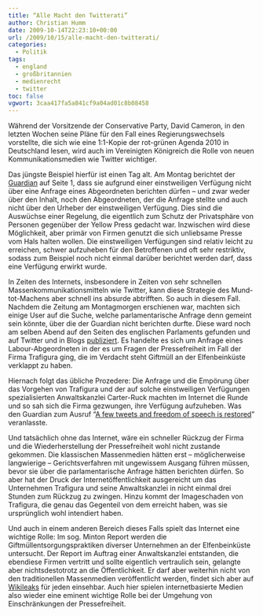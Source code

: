 ```yaml
---
title: “Alle Macht den Twitterati”
author: Christian Humm
date: 2009-10-14T22:23:10+00:00
url: /2009/10/15/alle-macht-den-twitterati/
categories:
  - Politik
tags:
  - england
  - großbritannien
  - medienrecht
  - twitter
toc: false
vgwort: 3caa417fa5a841cf9a04ad01c8b08458
---
```

Während der Vorsitzende der Conservative Party, David Cameron, in den letzten Wochen seine Pläne für den Fall eines Regierungswechsels vorstellte, die sich wie eine 1:1-Kopie der rot-grünen Agenda 2010 in Deutschland lesen, wird auch im Vereinigten Königreich die Rolle von neuen Kommunikationsmedien wie Twitter wichtiger.
<!--more-->

Das jüngste Beispiel hierfür ist einen Tag alt. Am Montag berichtet der [Guardian][1] auf Seite 1, dass sie aufgrund einer einstweiligen Verfügung nicht über eine Anfrage eines Abgeordneten berichten dürfen – und zwar weder über den Inhalt, noch den Abgeordneten, der die Anfrage stellte und auch nicht über den Urheber der einstweiligen Verfügung. Dies sind die Auswüchse einer Regelung, die eigentlich zum Schutz der Privatsphäre von Personen gegenüber der Yellow Press gedacht war. Inzwischen wird diese Möglichkeit, aber primär von Firmen genutzt die sich unliebsame Presse vom Hals halten wollen. Die einstweiligen Verfügungen sind relativ leicht zu erreichen, schwer aufzuheben für den Betroffenen und oft sehr restriktiv, sodass zum Beispiel noch nicht einmal darüber berichtet werden darf, dass eine Verfügung erwirkt wurde.

In Zeiten des Internets, insbesondere in Zeiten von sehr schnellen Massenkommunikationsmitteln wie Twitter, kann diese Strategie des Mund-tot-Machens aber schnell ins absurde abtrifften. So auch in diesem Fall. Nachdem die Zeitung am Montagmorgen erschienen war, machten sich einige User auf die Suche, welche parlamentarische Anfrage denn gemeint sein könnte, über die der Guardian nicht berichten durfte. Diese ward noch am selben Abend auf den Seiten des englischen Parlaments gefunden und auf Twitter und in Blogs [publiziert][2]. Es handelte es sich um Anfrage eines Labour-Abgeordneten in der es um Fragen der Pressefreiheit im Fall der Firma Trafigura ging, die im Verdacht steht Giftmüll an der Elfenbeinküste verklappt zu haben.

Hiernach folgt das übliche Prozedere: Die Anfrage und die Empörung über das Vorgehen von Trafigura und der auf solche einstweiligen Verfügungen spezialisierten Anwaltskanzlei Carter-Ruck machten im Internet die Runde und so sah sich die Firma gezwungen, ihre Verfügung aufzuheben. Was den Guardian zum Ausruf &#8220;[A few tweets and freedom of speech is restored][3]&#8221; veranlasste.

Und tatsächlich ohne das Internet, wäre ein schneller Rückzug der Firma und die Wiederherstellung der Pressefreiheit wohl nicht zustande gekommen. Die klassischen Massenmedien hätten erst &#8211; möglicherweise langwierige &#8211; Gerichtsverfahren mit ungewissem Ausgang führen müssen, bevor sie über die parlamentarische Anfrage hätten berichten dürfen. So aber hat der Druck der Internetöffentlichkeit ausgereicht um das Unternehmen Trafigura und seine Anwaltskanzlei in nicht einmal drei Stunden zum Rückzug zu zwingen. Hinzu kommt der Imageschaden von Trafigura, die genau das Gegenteil von dem erreicht haben, was sie ursprünglich wohl intendiert haben.

Und auch in einem anderen Bereich dieses Falls spielt das Internet eine wichtige Rolle: Im sog. Minton Report werden die Giftmüllentsorgungspraktiken diverser Unternehmen an der Elfenbeinküste untersucht. Der Report im Auftrag einer Anwaltskanzlei entstanden, die ebendiese Firmen vertritt und sollte eigentlich vertraulich sein, gelangte aber nichtsdestotrotz an die Öffentlichkeit. Er darf aber weiterhin nicht von den traditionellen Massenmedien veröffentlicht werden, findet sich aber auf [Wikileaks][4] für jeden einsehbar. Auch hier spielen internetbasierte Medien also wieder eine eminent wichtige Rolle bei der Umgehung von Einschränkungen der Pressefreiheit.

 [1]: http://www.guardian.co.uk/ "Homepage des Guardian"
 [2]: http://order-order.com/2009/10/12/guardian-gagged-from-reporting-parliament/ "Order Order: Guardian Gagged from Reporting Parliament"
 [3]: http://www.guardian.co.uk/media/2009/oct/13/trafigura-tweets-freedowm-of-speech "Zum Guardian Artikel"
 [4]: http://www.wikileaks.com/wiki/Minton_report:_Trafigura_Toxic_dumping_along_the_Ivory_Coast_broke_EU_regulations,_14_Sep_2006
